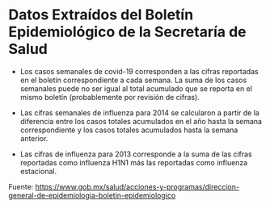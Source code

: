 # Datos Extraídos del Boletín Epidemiológico de la Secretaría de Salud

- Los casos semanales de covid-19 corresponden a las cifras reportadas en el boletín correspondiente a cada semana. La suma de los casos semanales puede no ser igual al total acumulado que se reporta en el mismo boletín (probablemente por revisión de cifras).

- Las cifras semanales de influenza para 2014 se calcularon a partir de la diferencia entre los casos totales acumulados en el año hasta la semana correspondiente y los casos totales acumulados hasta la semana anterior.

- Las cifras de influenza para 2013 corresponde a la suma de las cifras reportadas como influenza H1N1 más las reportadas como influenza estacional.

Fuente: https://www.gob.mx/salud/acciones-y-programas/direccion-general-de-epidemiologia-boletin-epidemiologico
